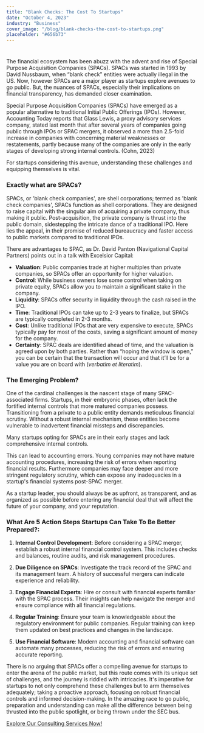 ```yaml
---
title: "Blank Checks: The Cost To Startups"
date: "October 4, 2023"
industry: "Business"
cover_image: "/blog/blank-checks-the-cost-to-startups.png"
placeholder: "#656b73"
---
```


# 

The financial ecosystem has been abuzz with the advent and rise of Special Purpose Acquisition Companies (SPACs). SPACs was started in 1993 by David Nussbaum, when “blank check” entities were actually illegal in the US. Now, however SPACs are a major player as startups explore avenues to go public. But, the nuances of SPACs, especially their implications on financial transparency, has demanded closer examination.

Special Purpose Acquisition Companies (SPACs) have emerged as a popular alternative to traditional Initial Public Offerings (IPOs). However, Accounting Today reports that Glass Lewis, a proxy advisory services company, stated last month that after several years of companies going public through IPOs or SPAC mergers, it observed a more than 2.5-fold increase in companies with concerning material weaknesses or restatements, partly because many of the companies are only in the early stages of developing strong internal controls. (Cohn, 2023) 

For startups considering this avenue, understanding these challenges and equipping themselves is vital.

### Exactly what are SPACs?

SPACs, or 'blank check companies', are shell corporations; termed as 'blank check companies', SPACs function as shell corporations. They are designed to raise capital with the singular aim of acquiring a private company, thus making it public. Post-acquisition, the private company is thrust into the public domain, sidestepping the intricate dance of a traditional IPO. Here lies the appeal, in their promise of reduced bureaucracy and faster access to public markets compared to traditional IPOs.

There are advantages to SPAC, as Dr. David Panton (Navigational Capital Partners) points out in a talk with Excelsior Capital:

- **Valuation**: Public companies trade at higher multiples than private companies, so SPACs offer an opportunity for higher valuation.
- **Control**: While business owners lose some control when taking on private equity, SPACs allow you to maintain a significant stake in the company.
- **Liquidity**: SPACs offer security in liquidity through the cash raised in the IPO.
- **Time**: Traditional IPOs can take up to 2-3 years to finalize, but SPACs are typically completed in 2-3 months.
- **Cost**: Unlike traditional IPOs that are very expensive to execute, SPACs typically pay for most of the costs, saving a significant amount of money for the company.
- **Certainty**: SPAC deals are identified ahead of time, and the valuation is agreed upon by both parties. Rather than “hoping the window is open,” you can be certain that the transaction will occur and that it’ll be for a value you are on board with (*verbatim et literatim*).

### The Emerging Problem?
One of the cardinal challenges is the nascent stage of many SPAC-associated firms. Startups, in their embryonic phases, often lack the fortified internal controls that more matured companies possess. Transitioning from a private to a public entity demands meticulous financial scrutiny. Without a robust internal mechanism, these entities become vulnerable to inadvertent financial missteps and discrepancies.

Many startups opting for SPACs are in their early stages and lack comprehensive internal controls. 

This can lead to accounting errors. Young companies may not have mature accounting procedures, increasing the risk of errors when reporting financial results.
Furthermore companies may face deeper and more stringent regulatory scrutiny, which can expose any inadequacies in a startup's financial systems post-SPAC merger.

As a startup leader, you should always be as upfront, as transparent, and as organized as possible before entering any financial deal that will affect the future of your company, and your reputation.

### What Are 5 Action Steps Startups Can Take To Be Better Prepared?:

1. **Internal Control Development**: Before considering a SPAC merger, establish a robust internal financial control system. This includes checks and balances, routine audits, and risk management procedures.

2. **Due Diligence on SPACs**: Investigate the track record of the SPAC and its management team. A history of successful mergers can indicate experience and reliability. 

3. **Engage Financial Experts**: Hire or consult with financial experts familiar with the SPAC process. Their insights can help navigate the merger and ensure compliance with all financial regulations.

4. **Regular Training**: Ensure your team is knowledgeable about the regulatory environment for public companies. Regular training can keep them updated on best practices and changes in the landscape.

5. **Use Financial Software**: Modern accounting and financial software can automate many processes, reducing the risk of errors and ensuring accurate reporting.

There is no arguing that SPACs offer a compelling avenue for startups to enter the arena of the public market, but this route comes with its unique set of challenges, and the journey is riddled with intricacies. It's imperative for startups to not only comprehend these challenges but to arm themselves adequately; taking a proactive approach, focusing on robust financial controls and informed decision-making. In the amazing race to go public, preparation and understanding can make all the difference between being thrusted into the public spotlight, or being thrown under the SEC bus.

[Explore Our Consulting Services Now!](https://www.arightco.com/contact-us)
